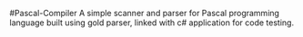 #Pascal-Compiler
A simple scanner and parser for Pascal programming language built using gold parser, linked with c# application for code testing.
